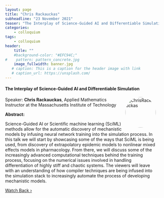 ```yaml
---
layout: page
title: "Chris Rackauckas"
subheadline: "23 November 2021"
teaser: "The Interplay of Science-Guided AI and Differentiable Simulation"
categories:
    - colloquium
tags:
    - colloquium
header:
    title: ""
    #background-color: "#EFC94C;"
#    pattern: pattern_concrete.jpg
    image_fullwidth: banner.jpg
   # caption: This is a caption for the header image with link
   # caption_url: https://unsplash.com/
---
```



#### The Interplay of Science-Guided AI and Differentiable Simulation

 <img src="../people/ChrisRackauckas.jpeg"
     alt="ChrisRackauckas"
     width="100"
     style="float: right; margin-right: 10px; border-radius:50%;" />


Speaker: **Chris Rackauckas**, Applied Mathematics Instructor at the Massachusetts Institute of Technology

**Abstract:** <br/>

Science-Guided AI or Scientific machine learning (SciML) methods allow for the automatic discovery of mechanistic models by infusing neural network training into the simulation process. In this talk we will start by showcasing some of the ways that SciML is being used, from discovery of extrapolatory epidemic models to nonlinear mixed effects models in pharmacology. From there, we will discuss some of the increasingly advanced computational techniques behind the training process, focusing on the numerical issues involved in handling differentiation of highly stiff and chaotic systems. The viewers will leave with an understanding of how compiler techniques are being infused into the simulation stack to increasingly automate the process of developing mechanistic models.


<a class="radius button small" href="https://drive.google.com/file/d/14wWf4SuFOYf3vFLJ814m563LdI01gxTl/view?usp=sharing">Watch Back ›</a>

[1]: https://bereau.group/
[2]: /blog/
[9]: /contact/
[3]:https://github.com/undark-lab/swyft
[4]:https://arxiv.org/abs/2011.13951
[5]:http://www.mathben.com/
[6]:https://pubs.acs.org/doi/10.1021/acs.jctc.0c00981
[7]:https://github.com/Ensing-Laboratory/FABULOUS
